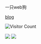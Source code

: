 一只web狗

[blog](https://s1rius.space/)

![Visitor Count](https://profile-counter.glitch.me/cns1rius/count.svg)
<p>
<img align="center" src="https://github-readme-stats.vercel.app/api/?username=cns1rius&theme=dark&show_icons=true" />
<img align="center" src="https://github-readme-stats.vercel.app/api/top-langs/?username=cns1rius&theme=dark&show_icons=true&size_weight=0.5&count_weight=0.5&layout=donut&exclude_repo=cns1rius.github.io,cdn" />
</p>
